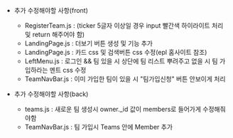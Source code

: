 - 추가 수정해야할 사항(front)
    - RegisterTeam.js : (ticker 5글자 이상일 경우 input 빨간색 하이라이트 처리 및 return 해주어야 함)
    - LandingPage.js : 더보기 버튼 생성 및 기능 추가
    - LandingPage.js : 카드 css 및 검색버튼 css 수정(epl 홈사이트 참조)
    - LeftMenu.js : 로그인 && 팀 있을 시 상단에 팀 리스트 뿌려주고 없을 시 팀 가입하라는 멘트 css 수정
    - TeamNavBar.js : 이미 가입한 팀이 있을 시 "팀가입신청" 버튼 안보이게 처리

- 추가 수정해야할 사항(back)
    - teams.js : 새로운 팀 생성시 owner._id 값이 members로 들어가게 수정해줘야함
    - TeamNavBar.js : 팀 가입시 Teams 안에 Member 추가